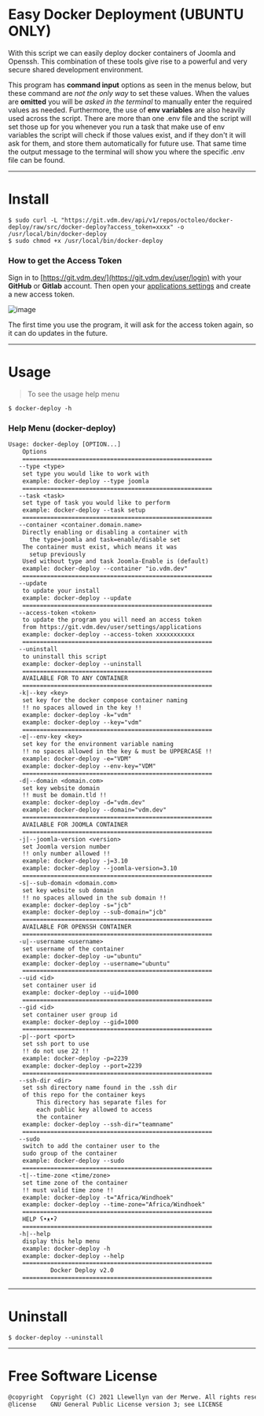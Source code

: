 # Easy Docker Deployment (UBUNTU ONLY)
With this script we can easily deploy docker containers of Joomla and Openssh. This combination of these tools give rise to a powerful and very secure shared development environment.

This program has **command input** options as seen in the menus below, but these command are _not the only way_ to set these values.
When the values are **omitted** you will be _asked in the terminal_ to manually enter the required values as needed.
Furthermore, the use of **env variables** are also heavily used across the script.
There are more than one .env file and the script will set those up for you whenever you run a task that make use of env variables
the script will check if those values exist, and if they don't it will ask for them, and store them automatically for future use.
That same time the output message to the terminal will show you where the specific .env file can be found.

---
# Install
```shell
$ sudo curl -L "https://git.vdm.dev/api/v1/repos/octoleo/docker-deploy/raw/src/docker-deploy?access_token=xxxx" -o /usr/local/bin/docker-deploy
$ sudo chmod +x /usr/local/bin/docker-deploy
```

### How to get the Access Token
Sign in to [https://git.vdm.dev/](https://git.vdm.dev/user/login) with your **GitHub** or **Gitlab** account.
Then open your [applications settings](https://git.vdm.dev/user/settings/applications) and create a new access token.

![image](https://user-images.githubusercontent.com/5607939/143513412-946843be-acd8-4973-be44-00902226f6ba.png)

The first time you use the program, it will ask for the access token again, so it can do updates in the future.

---
# Usage

> To see the usage help menu
```shell
$ docker-deploy -h
```
### Help Menu (docker-deploy)
```txt
Usage: docker-deploy [OPTION...]
	Options
	======================================================
   --type <type>
	set type you would like to work with
	example: docker-deploy --type joomla
	======================================================
   --task <task>
	set type of task you would like to perform
	example: docker-deploy --task setup
	======================================================
   --container <container.domain.name>
	Directly enabling or disabling a container with
	  the type=joomla and task=enable/disable set
	The container must exist, which means it was
	  setup previously
	Used without type and task Joomla-Enable is (default)
	example: docker-deploy --container "io.vdm.dev"
	======================================================
   --update
	to update your install
	example: docker-deploy --update
	======================================================
   --access-token <token>
	to update the program you will need an access token
	from https://git.vdm.dev/user/settings/applications
	example: docker-deploy --access-token xxxxxxxxxxx
	======================================================
   --uninstall
	to uninstall this script
	example: docker-deploy --uninstall
	======================================================
	AVAILABLE FOR TO ANY CONTAINER
	======================================================
   -k|--key <key>
	set key for the docker compose container naming
	!! no spaces allowed in the key !!
	example: docker-deploy -k="vdm"
	example: docker-deploy --key="vdm"
	======================================================
   -e|--env-key <key>
	set key for the environment variable naming
	!! no spaces allowed in the key & must be UPPERCASE !!
	example: docker-deploy -e="VDM"
	example: docker-deploy --env-key="VDM"
	======================================================
   -d|--domain <domain.com>
	set key website domain
	!! must be domain.tld !!
	example: docker-deploy -d="vdm.dev"
	example: docker-deploy --domain="vdm.dev"
	======================================================
	AVAILABLE FOR JOOMLA CONTAINER
	======================================================
   -j|--joomla-version <version>
	set Joomla version number
	!! only number allowed !!
	example: docker-deploy -j=3.10
	example: docker-deploy --joomla-version=3.10
	======================================================
   -s|--sub-domain <domain.com>
	set key website sub domain
	!! no spaces allowed in the sub domain !!
	example: docker-deploy -s="jcb"
	example: docker-deploy --sub-domain="jcb"
	======================================================
	AVAILABLE FOR OPENSSH CONTAINER
	======================================================
   -u|--username <username>
	set username of the container
	example: docker-deploy -u="ubuntu"
	example: docker-deploy --username="ubuntu"
	======================================================
   --uid <id>
	set container user id
	example: docker-deploy --uid=1000
	======================================================
   --gid <id>
	set container user group id
	example: docker-deploy --gid=1000
	======================================================
   -p|--port <port>
	set ssh port to use
	!! do not use 22 !!
	example: docker-deploy -p=2239
	example: docker-deploy --port=2239
	======================================================
   --ssh-dir <dir>
	set ssh directory name found in the .ssh dir
	of this repo for the container keys
		This directory has separate files for
		each public key allowed to access
		the container
	example: docker-deploy --ssh-dir="teamname"
	======================================================
   --sudo
	switch to add the container user to the
	sudo group of the container
	example: docker-deploy --sudo
	======================================================
   -t|--time-zone <time/zone>
	set time zone of the container
	!! must valid time zone !!
	example: docker-deploy -t="Africa/Windhoek"
	example: docker-deploy --time-zone="Africa/Windhoek"
	======================================================
	HELP ʕ•ᴥ•ʔ
	======================================================
   -h|--help
	display this help menu
	example: docker-deploy -h
	example: docker-deploy --help
	======================================================
			Docker Deploy v2.0
	======================================================
```
---
# Uninstall

```shell
$ docker-deploy --uninstall
```
---
# Free Software License
```txt
@copyright  Copyright (C) 2021 Llewellyn van der Merwe. All rights reserved.
@license    GNU General Public License version 3; see LICENSE
```

